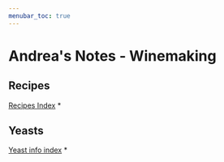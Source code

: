 ```yaml
---
menubar_toc: true
---
```


# Andrea's Notes - Winemaking

## Recipes
[Recipes Index](Recipes/Index.md)
* 

## Yeasts
[Yeast info index](Yeasts/index.md)
* 